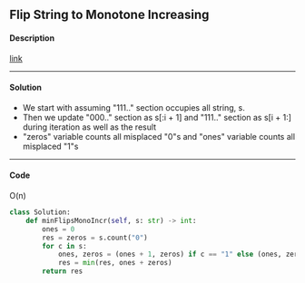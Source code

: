 ## Flip String to Monotone Increasing

#### Description

[link](https://leetcode.com/problems/flip-string-to-monotone-increasing/discuss/184080/Python-3-liner)

---

#### Solution

- We start with assuming "111.." section occupies all string, s.
- Then we update "000.." section as s[:i + 1] and "111.." section as s[i + 1:] during iteration as well as the result
- "zeros" variable counts all misplaced "0"s and "ones" variable counts all misplaced "1"s

---

#### Code

O(n)

```python
class Solution:
    def minFlipsMonoIncr(self, s: str) -> int:
        ones = 0
        res = zeros = s.count("0")
        for c in s:
            ones, zeros = (ones + 1, zeros) if c == "1" else (ones, zeros - 1)
            res = min(res, ones + zeros)
        return res
```